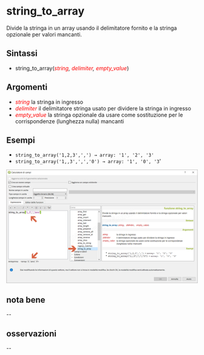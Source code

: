 # string_to_array

Divide la stringa in un array usando il delimitatore fornito e la stringa opzionale per valori mancanti.

## Sintassi

* string_to_array(_<span style="color:red;">string</span>, <span style="color:red;">delimiter</span>, <span style="color:red;">empty_value</span>_)

## Argomenti

* _<span style="color:red;">string</span>_ la stringa in ingresso
* _<span style="color:red;">delimiter</span>_ il delimitatore stringa usato per dividere la stringa in ingresso
* _<span style="color:red;">empty_value</span>_ la stringa opzionale da usare come sostituzione per le corrispondenze (lunghezza nulla) mancanti

## Esempi

* `string_to_array('1,2,3',',') → array: '1', '2', '3'`
* `string_to_array('1,,3',',','0') → array: '1', '0', '3`'

![](../../img/arrays/string_to_array/string_to_array1.png)

## nota bene

--

## osservazioni

--
